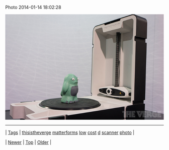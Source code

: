 <!--
title: Photo 2014-01-14 18
date: 2020-06-28T15:27:00.248Z
tags: thisistheverge, matterforms, low, cost, d, scanner, photo
-->


Photo 2014-01-14 18:02:28

![](73320847396-0.jpg)

<!--BOTTOM-POST-NAVIGATION-->
---

| [Tags](tags.md) | [thisistheverge](tag-thisistheverge.md) [matterforms](tag-matterforms.md) [low](tag-low.md) [cost](tag-cost.md) [d](tag-d.md) [scanner](tag-scanner.md) [photo](tag-photo.md) |

| [Newer](73308579875.md) | [Top](index.md) | [Older](73349344730.md) |